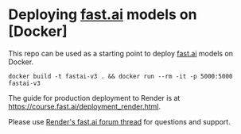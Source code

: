 # Deploying [fast.ai](https://www.fast.ai) models on [Docker]

This repo can be used as a starting point to deploy [fast.ai](https://github.com/fastai/fastai) models on Docker.
```
docker build -t fastai-v3 . && docker run --rm -it -p 5000:5000 fastai-v3
```

The guide for production deployment to Render is at https://course.fast.ai/deployment_render.html.

Please use [Render's fast.ai forum thread](https://forums.fast.ai/t/deployment-platform-render/33953) for questions and support.
